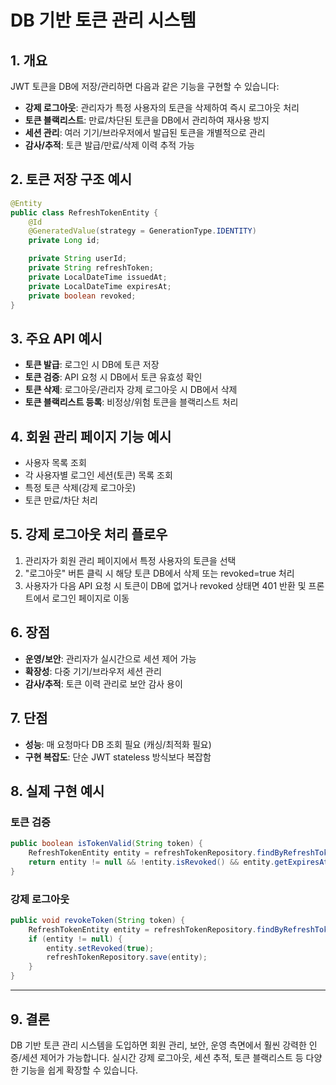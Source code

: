 # DB 기반 토큰 관리 시스템

## 1. 개요

JWT 토큰을 DB에 저장/관리하면 다음과 같은 기능을 구현할 수 있습니다:
- **강제 로그아웃**: 관리자가 특정 사용자의 토큰을 삭제하여 즉시 로그아웃 처리
- **토큰 블랙리스트**: 만료/차단된 토큰을 DB에서 관리하여 재사용 방지
- **세션 관리**: 여러 기기/브라우저에서 발급된 토큰을 개별적으로 관리
- **감사/추적**: 토큰 발급/만료/삭제 이력 추적 가능

## 2. 토큰 저장 구조 예시

```java
@Entity
public class RefreshTokenEntity {
    @Id
    @GeneratedValue(strategy = GenerationType.IDENTITY)
    private Long id;

    private String userId;
    private String refreshToken;
    private LocalDateTime issuedAt;
    private LocalDateTime expiresAt;
    private boolean revoked;
}
```

## 3. 주요 API 예시

- **토큰 발급**: 로그인 시 DB에 토큰 저장
- **토큰 검증**: API 요청 시 DB에서 토큰 유효성 확인
- **토큰 삭제**: 로그아웃/관리자 강제 로그아웃 시 DB에서 삭제
- **토큰 블랙리스트 등록**: 비정상/위험 토큰을 블랙리스트 처리

## 4. 회원 관리 페이지 기능 예시

- 사용자 목록 조회
- 각 사용자별 로그인 세션(토큰) 목록 조회
- 특정 토큰 삭제(강제 로그아웃)
- 토큰 만료/차단 처리

## 5. 강제 로그아웃 처리 플로우

1. 관리자가 회원 관리 페이지에서 특정 사용자의 토큰을 선택
2. "로그아웃" 버튼 클릭 시 해당 토큰 DB에서 삭제 또는 revoked=true 처리
3. 사용자가 다음 API 요청 시 토큰이 DB에 없거나 revoked 상태면 401 반환 및 프론트에서 로그인 페이지로 이동

## 6. 장점
- **운영/보안**: 관리자가 실시간으로 세션 제어 가능
- **확장성**: 다중 기기/브라우저 세션 관리
- **감사/추적**: 토큰 이력 관리로 보안 감사 용이

## 7. 단점
- **성능**: 매 요청마다 DB 조회 필요 (캐싱/최적화 필요)
- **구현 복잡도**: 단순 JWT stateless 방식보다 복잡함

## 8. 실제 구현 예시

### 토큰 검증
```java
public boolean isTokenValid(String token) {
    RefreshTokenEntity entity = refreshTokenRepository.findByRefreshToken(token);
    return entity != null && !entity.isRevoked() && entity.getExpiresAt().isAfter(LocalDateTime.now());
}
```

### 강제 로그아웃
```java
public void revokeToken(String token) {
    RefreshTokenEntity entity = refreshTokenRepository.findByRefreshToken(token);
    if (entity != null) {
        entity.setRevoked(true);
        refreshTokenRepository.save(entity);
    }
}
```

---

## 9. 결론

DB 기반 토큰 관리 시스템을 도입하면 회원 관리, 보안, 운영 측면에서 훨씬 강력한 인증/세션 제어가 가능합니다. 실시간 강제 로그아웃, 세션 추적, 토큰 블랙리스트 등 다양한 기능을 쉽게 확장할 수 있습니다.
